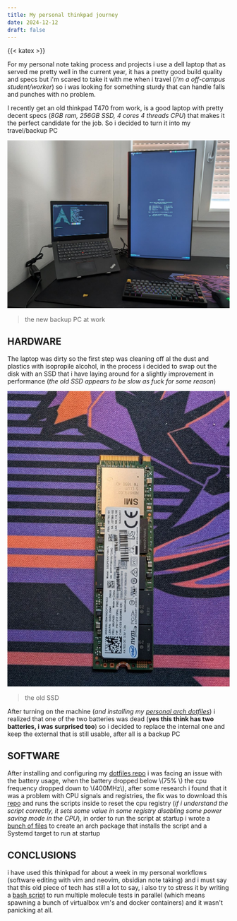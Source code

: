 ```yaml
---
title: My personal thinkpad journey
date: 2024-12-12
draft: false
---
```

{{< katex >}}

For my personal note taking process and projects i use a dell laptop that as served me pretty well in the current year, it has a pretty good build quality and specs but i'm scared to take it with me when i travel (*i'm a off-campus student/worker*) so i was looking for something sturdy that can handle falls and punches with no problem.

I recently get an old thinkpad T470 from work, is a good laptop with pretty decent specs (*8GB ram, 256GB SSD, 4 cores 4 threads CPU*) that makes it the perfect candidate for the job. So i decided to turn it into my travel/backup PC

![](thinkpad.png)
> the new backup PC at work

## HARDWARE

The laptop was dirty so the first step was cleaning off al the dust and plastics with isopropile alcohol, in the process i decided to swap out the disk with an SSD that i have laying around for a slightly improvement in performance (*the old SSD appears to be slow as fuck for some reason*)

![](old_ssd.png)
> the old SSD

After turning on the machine (*and  installing my [personal arch dotfiles](https://github.com/carnivuth/scripts)*) i realized that one of the two batteries was dead (**yes this think has two batteries, i was surprised too**) so i decided to replace the internal one and keep the external that is still usable, after all is a backup PC

## SOFTWARE

After installing and configuring my [dotfiles repo](https://github.com/carnivuth/scripts) i was facing an issue with the battery usage, when the battery dropped below \\(75% \\) the cpu frequency dropped down to \\(400MHz\\), after some research i found that it was a problem with CPU signals and registries, the fix was to download this [repo](https://github.com/yyearth/turnoff-BD-PROCHOT) and runs the scripts inside to reset the cpu registry (*if i understand the script correctly, it sets some value in some registry disabling some power saving mode in the CPU*), in order to run the script at startup i wrote a [bunch of files](https://github.com/carnivuth/fix_thinkpad_battery) to create an arch package that installs the script and a Systemd target to run at startup

## CONCLUSIONS

i have used this thinkpad for about a week in my personal workflows (software editing with vim and neovim, obsidian note taking) and i must say that this old piece of tech has still a lot to say, i also try to stress it by writing a [bash script](https://github.com/carnivuth/labcraft/blob/main/scripts/test_all.sh#L5) to run multiple molecule tests in parallel (which means spawning a bunch of virtualbox vm's and docker containers) and it wasn't panicking at all.
